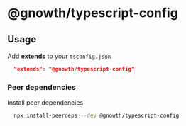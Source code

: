 # @gnowth/typescript-config

## Usage

Add **extends** to your `tsconfig.json`

```json
  "extends": "@gnowth/typescript-config"
```

### Peer dependencies

Install peer dependencies

```bash
  npx install-peerdeps --dev @gnowth/typescript-config
```

